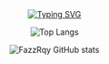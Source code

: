 <div align="center">
<a href="https://git.io/typing-svg"><img src="https://readme-typing-svg.demolab.com?font=Lato&size=50&pause=1500&color=9fb3d2&center=true&width=910&height=100&lines=Hy+👋,+I'm+Zaikky+Farel+Aldino+Zahran;I'm+from+Indonesia,+West+Sumatra.;Nice+To+Meet+You 😁" alt="Typing SVG" /></a>

![Top Langs](https://github-readme-stats.vercel.app/api/top-langs/?username=FazzRqy&layout=compact)

![FazzRqy GitHub stats](https://github-readme-stats.vercel.app/api?username=FazzRqy&show_icons=true&theme=tokyonight)
